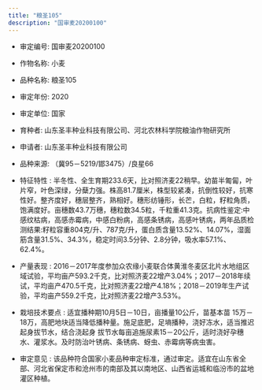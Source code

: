 ```yaml
---
title: "粮圣105"
description: "国审麦20200100"
---
```

* 审定编号:  国审麦20200100

*  作物名称:  小麦

*  品种名称:  粮圣105

*  审定年份:  2020

*  审定单位:  国家

* 育种者:  山东圣丰种业科技有限公司、河北农林科学院粮油作物研究所

*  申请者:  山东圣丰种业科技有限公司

*  品种来源:  （冀95－5219/邯3475）/良星66

*  特征特性 : 
半冬性、全生育期233.6天，比对照济麦22稍早。幼苗半匍匐，叶片窄，叶色深绿，分蘖力强。株高81.7厘米，株型较紧凑，抗倒性较好，抗寒性好。整齐度好，穗层整齐，熟相好。穗形纺锤形，长芒，白粒，籽粒角质，饱满度好。亩穗数43.7万穗，穗粒数34.5粒，千粒重41.3克。抗病性鉴定:中感纹枯病，高感赤霉病，中感白粉病，高感条锈病，高感叶锈病，两年品质检测结果:籽粒容重804克/升、787克/升，蛋白质含量13.52%、14.07%，湿面筋含量31.5%、34.3%，稳定时间3.5分钟、2.8分钟，吸水率57.1%、62.4%。
 
*  产量表现 : 
2016－2017年度参加众农缘小麦联合体黄淮冬麦区北片水地组区域试验，平均亩产593.2千克，比对照济麦22增产3.04%；2017－2018年续试，平均亩产470.5千克，比对照济麦22增产4.18%；2018－2019年生产试验，平均亩产559.2千克，比对照济麦22增产3.53%。

*  栽培技术要点 : 
适宜播种期10月5日－10日，亩播量10公斤，苗基本苗 15万－18万，高肥地块适当降低播种量。施足底肥，足墒播种，浇好冻水，适当推迟起身拔节水，结合浇起身 拔节水每亩追施尿素15－20公斤，适时浇好孕穗水、灌浆水。及时防治叶锈病、条锈病、蚜虫、赤霉病等病虫害。

*  审定意见 : 
该品种符合国家小麦品种审定标准，通过审定。适宜在山东省全部、河北省保定市和沧州市的南部及其以南地区、山西省运城和临汾市的盆地灌区种植。
